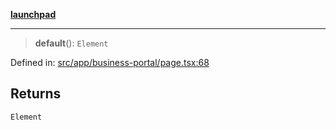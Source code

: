 [**launchpad**](index.md)

***

> **default**(): `Element`

Defined in: [src/app/business-portal/page.tsx:68](https://github.com/victorbratov/launchpad/blob/76a3946e066bd4867b4d8959b0de6dc2965f2137/src/app/business-portal/page.tsx#L68)

## Returns

`Element`
